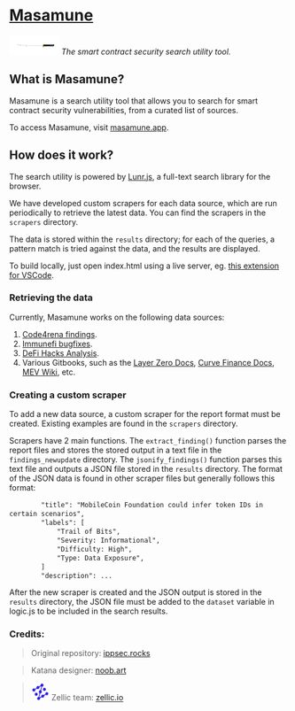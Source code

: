 # [Masamune](https://en.wikipedia.org/wiki/Masamune)

![](katana.png) *The smart contract security search utility tool.*

## What is Masamune?

Masamune is a search utility tool that allows you to search for smart contract security vulnerabilities, from a curated list of sources.

To access Masamune, visit [masamune.app](https://masamune.app).

## How does it work?

The search utility is powered by [Lunr.js](https://lunrjs.com/), a full-text search library for the browser.

We have developed custom scrapers for each data source, which are run periodically to retrieve the latest data. You can find the scrapers in the `scrapers` directory.

The data is stored within the `results` directory; for each of the queries, a pattern match is tried against the data, and the results are displayed.

To build locally, just open index.html using a live server, eg. [this extension for VSCode](https://marketplace.visualstudio.com/items?itemName=yandeu.five-server).

### Retrieving the data

Currently, Masamune works on the following data sources:

1. [Code4rena findings](https://code4rena.com/reports).
2. [Immunefi bugfixes](https://github.com/immunefi-team/Web3-Security-Library).
3. [DeFi Hacks Analysis](https://wooded-meter-1d8.notion.site/0e85e02c5ed34df3855ea9f3ca40f53b).
4. Various Gitbooks, such as the [Layer Zero Docs](https://layerzero.gitbook.io), [Curve Finance Docs](https://resources.curve.fi/), [MEV Wiki](https://www.mev.wiki/), etc.

### Creating a custom scraper

To add a new data source, a custom scraper for the report format must be created. Existing examples are found in the `scrapers` directory.

Scrapers have 2 main functions. The `extract_finding()` function parses the report files and stores the stored output in a text file in the `findings_newupdate` directory. The `jsonify_findings()` function parses this text file and outputs a JSON file stored in the `results` directory. The format of the JSON data is found in other scraper files but generally follows this format:

```
        "title": "MobileCoin Foundation could infer token IDs in certain scenarios",
        "labels": [
            "Trail of Bits",
            "Severity: Informational",
            "Difficulty: High",
            "Type: Data Exposure",
        ]
        "description": ...
```

After the new scraper is created and the JSON output is stored in the `results` directory, the JSON file must be added to the `dataset` variable in logic.js to be included in the search results.

### Credits:

> Original repository: [ippsec.rocks](https://github.com/IppSec/ippsec.github.io/)

> Katana designer: [noob.art](https://noobart.work/)


> <img src="zellic-logo-blue-transparent.png" width="7%" height="7%"> Zellic team: [zellic.io](https://zellic.io/) 
